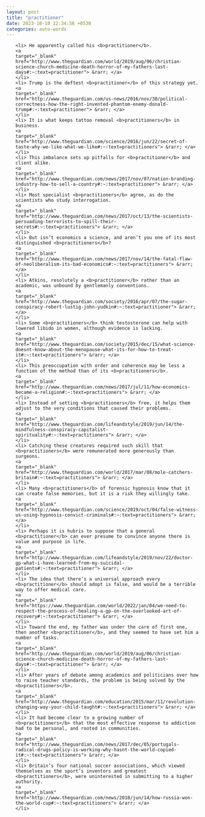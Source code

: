 ```yaml
---
layout: post
title: "practitioner"
date: 2023-10-10 12:34:56 +0530
categories: auto-words
---
```

<ol>

    <li> He apparently called his <b>practitioner</b>.
    <a 
    target="_blank" 
    href="http://www.theguardian.com/world/2019/aug/06/christian-science-church-medicine-death-horror-of-my-fathers-last-days#:~:text=practitioner"> &rarr; </a>
    </li>
    <li> Trump is the deftest <b>practitioner</b> of this strategy yet.
    <a 
    target="_blank" 
    href="http://www.theguardian.com/us-news/2016/nov/30/political-correctness-how-the-right-invented-phantom-enemy-donald-trump#:~:text=practitioner"> &rarr; </a>
    </li>
    <li> It is what keeps tattoo removal <b>practitioners</b> in business.
    <a 
    target="_blank" 
    href="http://www.theguardian.com/science/2016/jun/22/secret-of-taste-why-we-like-what-we-like#:~:text=practitioners"> &rarr; </a>
    </li>
    <li> This imbalance sets up pitfalls for <b>practitioner</b> and client alike.
    <a 
    target="_blank" 
    href="http://www.theguardian.com/news/2017/nov/07/nation-branding-industry-how-to-sell-a-country#:~:text=practitioner"> &rarr; </a>
    </li>
    <li> Most specialist <b>practitioners</b> agree, as do the scientists who study interrogation.
    <a 
    target="_blank" 
    href="http://www.theguardian.com/news/2017/oct/13/the-scientists-persuading-terrorists-to-spill-their-secrets#:~:text=practitioners"> &rarr; </a>
    </li>
    <li> But isn’t economics a science, and aren’t you one of its most distinguished <b>practitioners</b>?
    <a 
    target="_blank" 
    href="http://www.theguardian.com/news/2017/nov/14/the-fatal-flaw-of-neoliberalism-its-bad-economics#:~:text=practitioners"> &rarr; </a>
    </li>
    <li> Atkins, resolutely a <b>practitioner</b> rather than an academic, was unbound by gentlemanly conventions.
    <a 
    target="_blank" 
    href="http://www.theguardian.com/society/2016/apr/07/the-sugar-conspiracy-robert-lustig-john-yudkin#:~:text=practitioner"> &rarr; </a>
    </li>
    <li> Some <b>practitioners</b> think testosterone can help with lowered libido in women, although evidence is lacking.
    <a 
    target="_blank" 
    href="http://www.theguardian.com/society/2015/dec/15/what-science-doesnt-know-about-the-menopause-what-its-for-how-to-treat-it#:~:text=practitioners"> &rarr; </a>
    </li>
    <li> This preoccupation with order and coherence may be less a function of the method than of its <b>practitioners</b>.
    <a 
    target="_blank" 
    href="http://www.theguardian.com/news/2017/jul/11/how-economics-became-a-religion#:~:text=practitioners"> &rarr; </a>
    </li>
    <li> Instead of setting <b>practitioners</b> free, it helps them adjust to the very conditions that caused their problems.
    <a 
    target="_blank" 
    href="http://www.theguardian.com/lifeandstyle/2019/jun/14/the-mindfulness-conspiracy-capitalist-spirituality#:~:text=practitioners"> &rarr; </a>
    </li>
    <li> Catching these creatures required such skill that <b>practitioners</b> were remunerated more generously than surgeons.
    <a 
    target="_blank" 
    href="http://www.theguardian.com/world/2017/mar/08/mole-catchers-britain#:~:text=practitioners"> &rarr; </a>
    </li>
    <li> Many <b>practitioners</b> of forensic hypnosis know that it can create false memories, but it is a risk they willingly take.
    <a 
    target="_blank" 
    href="http://www.theguardian.com/science/2019/oct/04/false-witness-us-using-hypnosis-convict-criminals#:~:text=practitioners"> &rarr; </a>
    </li>
    <li> Perhaps it is hubris to suppose that a general <b>practitioner</b> can ever presume to convince anyone there is value and purpose in life.
    <a 
    target="_blank" 
    href="http://www.theguardian.com/lifeandstyle/2019/nov/22/doctor-gp-what-i-have-learned-from-my-suicidal-patients#:~:text=practitioner"> &rarr; </a>
    </li>
    <li> The idea that there’s a universal approach every <b>practitioner</b> should adopt is false, and would be a terrible way to offer medical care.
    <a 
    target="_blank" 
    href="https://www.theguardian.com/world/2022/jan/04/we-need-to-respect-the-process-of-healing-a-gp-on-the-overlooked-art-of-recovery#:~:text=practitioner"> &rarr; </a>
    </li>
    <li> Toward the end, my father was under the care of first one, then another <b>practitioner</b>, and they seemed to have set him a number of tasks.
    <a 
    target="_blank" 
    href="http://www.theguardian.com/world/2019/aug/06/christian-science-church-medicine-death-horror-of-my-fathers-last-days#:~:text=practitioner"> &rarr; </a>
    </li>
    <li> After years of debate among academics and politicians over how to raise teacher standards, the problem is being solved by the <b>practitioners</b>.
    <a 
    target="_blank" 
    href="http://www.theguardian.com/education/2015/mar/11/revolution-changing-way-your-child-taught#:~:text=practitioners"> &rarr; </a>
    </li>
    <li> It had become clear to a growing number of <b>practitioners</b> that the most effective response to addiction had to be personal, and rooted in communities.
    <a 
    target="_blank" 
    href="http://www.theguardian.com/news/2017/dec/05/portugals-radical-drugs-policy-is-working-why-hasnt-the-world-copied-it#:~:text=practitioners"> &rarr; </a>
    </li>
    <li> Britain’s four national soccer associations, which viewed themselves as the sport’s inventors and greatest <b>practitioners</b>, were uninterested in submitting to a higher authority.
    <a 
    target="_blank" 
    href="http://www.theguardian.com/news/2018/jun/14/how-russia-won-the-world-cup#:~:text=practitioners"> &rarr; </a>
    </li>